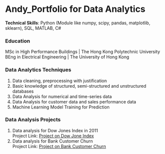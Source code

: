 # Andy_Portfolio for Data Analytics
**Technical Skills**: Python (Module like numpy, scipy, pandas, matplotlib, sklearn), SQL, MATLAB, C# <br/>

### Education
MSc in High Performance Buildings | The Hong Kong Polytechnic University <br/>
BEng in Electrical Engineering | The University of Hong Kong

### Data Analytics Techniques 
1. Data cleaning, preprocessing with justification
2. Basic knowledge of structured, semi-structured and unstructured databases
3. Data Analysis for numerical and time-series data
4. Data Analysis for customer data and sales performance data
5. Machine Learning Model Training for Prediction

### Data Analysis Projects
1. Data analysis for Dow Jones Index in 2011 <br/>
Project Link: [Project on Dow Jone Index](./Dow_Jones_Index/Data_Analyst_Report.html)
2. Data analysis for Bank Customer Churn <br/>
Project Link: [Project on Bank Customer Churn](./Bank_Customer_Churn/Data_Analyst_Report.html)
